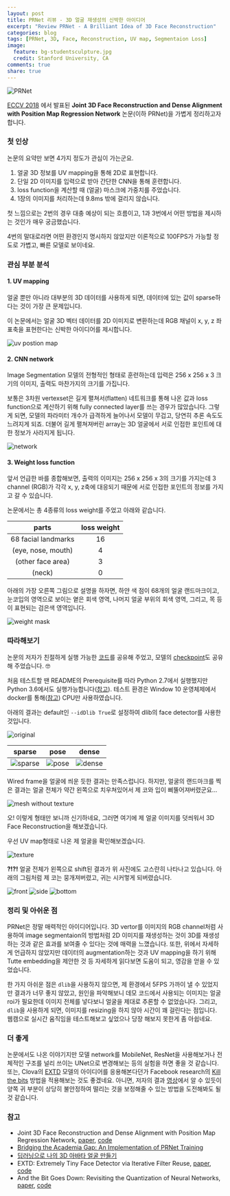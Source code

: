 ```yaml
---
layout: post
title: PRNet 리뷰 - 3D 얼굴 재생성의 신박한 아이디어
excerpt: "Review PRNet - A Brilliant Idea of 3D Face Reconstruction"
categories: blog
tags: [PRNet, 3D, Face, Reconstruction, UV map, Segmentaion Loss]
image:
  feature: bg-studentsculpture.jpg
  credit: Stanford University, CA
comments: true
share: true
---
```


![PRNet](https://raw.githubusercontent.com/YadiraF/PRNet/master/Docs/images/prnet.gif)

[ECCV 2018](https://eccv2018.org/event/eccv/) 에서 발표된 __Joint 3D Face Reconstruction and Dense Alignment with Position Map Regression Network__ 논문(이하 PRNet)을 가볍게 정리하고자 합니다.

### 첫 인상

논문의 요약만 보면 4가지 정도가 관심이 가는군요.

1. 얼굴 3D 정보를 UV mapping을 통해 2D로 표현합니다.
2. 단일 2D 이미지를 입력으로 받아 간단한 CNN을 통해 훈련합니다.
3. loss function을 계산할 때 (얼굴) 마스크에 가중치를 주었습니다.
4. 1장의 이미지를 처리하는데 9.8ms 밖에 걸리지 않습니다.

첫 느낌으로는 2번의 경우 대충 예상이 되는 흐름이고, 1과 3번에서 어떤 방법을 제시하는 것인가 매우 궁금했습니다.

4번의 말대로라면 어떤 환경인지 명시하지 않았지만 이론적으로 100FPS가 가능할 정도로 가볍고, 빠른 모델로 보이네요.

### 관심 부분 분석

#### 1. UV mapping

얼굴 뿐만 아니라 대부분의 3D 데이터를 사용하게 되면, 데이터에 있는 값이 sparse하다는 것이 가장 큰 문제입니다.

이 논문에서는 얼굴 3D 벡터 데이터를 2D 이미지로 변환하는데 RGB 채널이 x, y, z 좌표축을 표현한다는 신박한 아이디어를 제시합니다.

![uv postion map](../../images/blog-2019-08-04/uv-position-map.PNG)

#### 2. CNN network

Image Segmentation 모델의 전형적인 형태로 훈련하는데 입력은 256 x 256 x 3 크기의 이미지, 출력도 마찬가지의 크기를 가집니다.

보통은 3차원 vertexset은 길게 펼쳐서(flatten) 네트워크를 통해 나온 값과 loss function으로 계산하기 위해 fully connected layer를 쓰는 경우가 많았습니다. 그렇게 되면, 모델의 파라미터 개수가 급격하게 늘어나서 모델이 무겁고, 당연히 추론 속도도 느려지게 되죠. 더불어 길게 펼쳐져버린 array는 3D 얼굴에서 서로 인접한 포인트에 대한 정보가 사라지게 됩니다.

![network](../../images/blog-2019-08-04/architecture.PNG)

#### 3. Weight loss function

앞서 언급한 바를 종합해보면, 출력의 이미지는 256 x 256 x 3의 크기를 가지는데 3 channel (RGB)가 각각 x, y, z축에 대응되기 때문에 서로 인접한 포인트의 정보를 가지고 갈 수 있습니다.

논문에서는 총 4종류의 loss weight를 주었고 아래와 같습니다.

| parts               | loss weight |
|:-------------------:|:-----------:|
| 68 facial landmarks | 16          |
| (eye, nose, mouth)  | 4           |
| (other face area)   | 3           |
| (neck)              | 0           |

아래의 가장 오른쪽 그림으로 설명을 하자면, 하얀 색 점이 68개의 얼굴 랜드마크이고, 눈코입의 영역으로 보이는 옅은 회색 영역, 나머지 얼굴 부위의 회색 영역, 그리고, 목 등이 표현되는 검은색 영역입니다.

![weight mask](../../images/blog-2019-08-04/weight-mask.PNG)

### 따라해보기

논문의 저자가 친절하게 실행 가능한 [코드](https://github.com/YadiraF/PRNet)를 공유해 주었고, 모델의 [checkpoint](https://drive.google.com/file/d/1UoE-XuW1SDLUjZmJPkIZ1MLxvQFgmTFH/view?usp=sharing)도 공유해 주었습니다. 🤓

처음 테스트할 땐 README의 Prerequisite를 따라 Python 2.7에서 실행했지만 Python 3.6에서도 실행가능합니다([참고](https://github.com/YadiraF/PRNet/runs/24578222)). 테스트 환경은 Window 10 운영체제에서 docker를 통해([참고](https://gzupark.github.io/blog/Connect-Webcam-to-Docker-on-Mac-or-Windows/)) CPU만 사용하였습니다.

아래의 결과는 default인 `--idDlib True`로 설정하여 dlib의 face detector를 사용한 것입니다.

![original](../../images/blog-2019-08-04/original.jpg)

| sparse | pose | dense |
|:------:|:----:|:-----:|
| ![sparse](../../images/blog-2019-08-04/sparse_alignment.PNG) | ![pose](../../images/blog-2019-08-04/pose.PNG) | ![dense](../../images/blog-2019-08-04/dense_alignment.PNG) |

Wired frame을 얼굴에 씌운 듯한 결과는 만족스럽니다. 하지만, 얼굴의 랜드마크를 찍은 결과는 얼굴 전체가 약간 왼쪽으로 치우쳐있어서 제 코와 입이 삐뚤어져버렸군요...

![mesh without texture](../../images/blog-2019-08-04/mesh_without_texture.PNG)

오! 이렇게 형태만 보니까 신기하네요, 그러면 여기에 제 얼굴 이미지를 덧씌워서 3D Face Reconstruction을 해보겠습니다.

우선 UV map형태로 나온 제 얼굴을 확인해보겠습니다.

![texture](../../images/blog-2019-08-04/texture.png)

__?!?!__ 얼굴 전체가 왼쪽으로 shift된 결과가 위 사진에도 고스란히 나타나고 있습니다. 아래의 그림처럼 제 코는 뭉개져버렸고, 귀는 시커멓게 되버렸습니다.

![front](../../images/blog-2019-08-04/mesh_front.PNG)
![side](../../images/blog-2019-08-04/mesh_side.PNG)
![bottom](../../images/blog-2019-08-04/mesh_bottom.PNG)

### 정리 및 아쉬운 점

PRNet은 정말 매력적인 아이디어입니다. 3D vertor를 이미지의 RGB channel처럼 사용하여 image segmentaion의 방법처럼 2D 이미지를 재생성하는 것이 3D를 재생성하는 것과 같은 효과를 보여줄 수 있다는 것에 매력을 느꼈습니다. 또한, 위에서 자세하게 언급하지 않았지만 데이터의 augmentation하는 것과 UV mapping을 하기 위해 Tutte embedding을 제안한 것 등 자세하게 읽다보면 도움이 되고, 영감을 얻을 수 있었습니다.

한 가지 아쉬운 점은 `dlib`을 사용하지 않으면, 제 환경에서 5FPS 가까이 낼 수 있었지만 결과가 너무 좋지 않았고, 원인을 파악해보니 데모 코드에서 사용되는 이미지는 얼굴 roi가 필요한데 이미지 전체를 넣다보니 얼굴을 제대로 추론할 수 없었습니다. 그리고, `dlib`을 사용하게 되면, 이미지를 resizing을 하지 않아 시간이 꽤 걸린다는 점입니다. 웹캠으로 실시간 움직임을 테스트해보고 싶었으나 당장 해보지 못한게 좀 아쉽네요.

### 더 좋게

논문에서도 나온 이야기지만 모델 network를 MobileNet, ResNet을 사용해보거나 전체적인 구조를 널리 쓰이는 UNet으로 변경해보는 등의 실험을 하면 좋을 것 같습니다. 또는, Clova의 [EXTD](https://arxiv.org/abs/1906.06579) 모델의 아이디어를 응용해본다던가 Facebook research의 [Kill the bits](https://arxiv.org/abs/1907.05686) 방법을 적용해보는 것도 좋겠네요. 아니면, 저자의 결과 [영상](https://youtu.be/tXTgLSyIha8)에서 알 수 있듯이 양쪽 귀 부분이 상당히 불안정하여 떨리는 것을 보정해줄 수 있는 방법을 도전해봐도 될 것 같습니다.

### 참고

- Joint 3D Face Reconstruction and Dense Alignment with Position Map Regression Network, [paper](http://openaccess.thecvf.com/content_ECCV_2018/papers/Yao_Feng_Joint_3D_Face_ECCV_2018_paper.pdf), [code](https://github.com/YadiraF/PRNet)
- [Bridging the Academia Gap: An Implementation of PRNet Training](https://medium.com/@hyprsense/bridging-the-academia-gap-an-implementation-of-prnet-training-9fa035c27702)
- [딥러닝으로 나의 3D 아바타 얼굴 만들기](https://blog.naver.com/atelierjpro/221279748395)
- EXTD: Extremely Tiny Face Detector via Iterative Filter Reuse, [paper](https://arxiv.org/abs/1906.06579), [code](https://github.com/clovaai/EXTD_Pytorch)
- And the Bit Goes Down: Revisiting the Quantization of Neural Networks, [paper](https://arxiv.org/abs/1907.05686), [code](https://github.com/facebookresearch/kill-the-bits)
